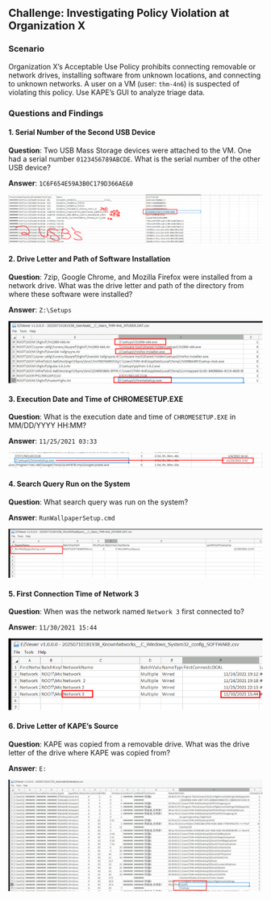 ## Challenge: Investigating Policy Violation at Organization X

### Scenario
Organization X’s Acceptable Use Policy prohibits connecting removable or network drives, installing software from unknown locations, and connecting to unknown networks. A user on a VM (user: `thm-4n6`) is suspected of violating this policy. Use KAPE’s GUI to analyze triage data.

### Questions and Findings

#### 1. Serial Number of the Second USB Device
**Question**: Two USB Mass Storage devices were attached to the VM. One had a serial number `0123456789ABCDE`. What is the serial number of the other USB device?

**Answer**: `1C6F654E59A3B0C179D366AE&0`

![USB Serial Number](screenshots/11.png)

#### 2. Drive Letter and Path of Software Installation
**Question**: 7zip, Google Chrome, and Mozilla Firefox were installed from a network drive. What was the drive letter and path of the directory from where these software were installed?

**Answer**: `Z:\Setups`

![Network Drive Path](screenshots/12.png)

#### 3. Execution Date and Time of CHROMESETUP.EXE
**Question**: What is the execution date and time of `CHROMESETUP.EXE` in MM/DD/YYYY HH:MM?

**Answer**: `11/25/2021 03:33`

![ChromeSetup Execution](screenshots/13.png)

#### 4. Search Query Run on the System
**Question**: What search query was run on the system?

**Answer**: `RunWallpaperSetup.cmd`

![Search Query](screenshots/14.png)

#### 5. First Connection Time of Network 3
**Question**: When was the network named `Network 3` first connected to?

**Answer**: `11/30/2021 15:44`

![Network 3 Connection](screenshots/15.png)

#### 6. Drive Letter of KAPE’s Source
**Question**: KAPE was copied from a removable drive. What was the drive letter of the drive where KAPE was copied from?

**Answer**: `E:`

![KAPE Source Drive](screenshots/16.png)

